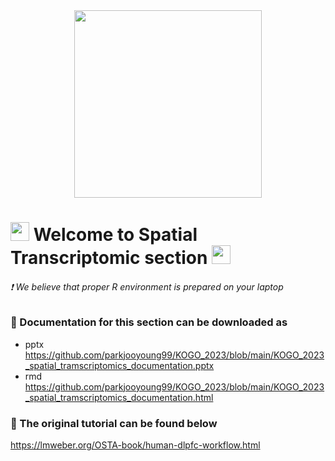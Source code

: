 <div id="header" align="center">
  <img src="https://media.giphy.com/media/VekcnHOwOI5So/giphy.gif" width="300"/>
</div>

<h1>
  <img src="https://media.giphy.com/media/hvRJCLFzcasrR4ia7z/giphy.gif" width="30px"/>
   Welcome to Spatial Transcriptomic section 
  <img src="https://media.giphy.com/media/hvRJCLFzcasrR4ia7z/giphy.gif" width="30px"/>
</h1>

 ###### :exclamation: We believe that proper R environment is prepared on your laptop 





### :open_book: Documentation for this section can be downloaded as
* pptx  
  https://github.com/parkjooyoung99/KOGO_2023/blob/main/KOGO_2023_spatial_tramscriptomics_documentation.pptx
* rmd
  https://github.com/parkjooyoung99/KOGO_2023/blob/main/KOGO_2023_spatial_tramscriptomics_documentation.html
  
### :open_book: The original tutorial can be found below
  https://lmweber.org/OSTA-book/human-dlpfc-workflow.html
